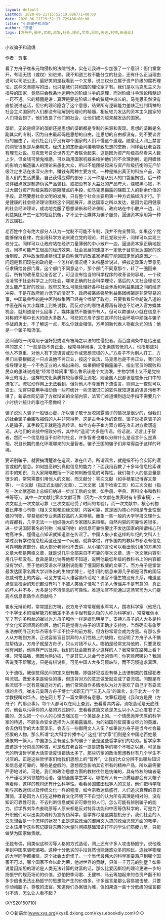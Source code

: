 ```yaml
---
layout: default
Lastmod: 2020-06-21T15:52:19.686771+00:00
date: 2020-06-21T15:52:17.729486+00:00
title: "小议骗子和流氓"
author: "贾湛"
tags: [方舟子,骗子,文献,流氓,社会,理论,文章,思想,传谣,刊物,新语丝]
---
```


小议骗子和流氓

作者：贾湛

看了方舟子崔永元均侵权的法院判决，实在让我进一步加强了一个意识：衙门堂堂开，有理无钱（或权）别进来。我不知道三权不能分立的社会，还有什么正当理由说可以司法公正。最好笑的是我看到一个文章，说三权分立属于资产阶级的腐朽理论。这种文章能写的出，也只是我们共和国的理论家才有。我们是以马克思主义为指导的国家，竟然只会教条地运用他的阶级斗争的原理，而对阶级斗争理论精髓却一窍不通。它的精髓是讲：真理是要在阶级斗争的狭缝中成长的。马克思虽然没有直接说过这话，但它的理论隐含了这个意思，结果所有逻辑能力差缺乏批判精神的社会主义国家的人们都没有理解到他理论的精髓，相反较为发达的资本主义国家的人们领会到了，他们改良了他们的社会，让他们成为越来越发达的国家。

垄断，无论是经济的垄断还是思想的垄断都是专制的来源和表现。思想的垄断是名副其实的专制，因为自由最起码是思想的自由，连思想的自由都没有，则不要谈言行的自由了。现代社会几乎没有哪个国家的人们不懂这个道理。随意让人网上禁言的网管很象是从秦朝来。经济上的垄断会间接地导致思想的垄断，同样会让老百姓有理无处说。马克思号召全世界无产者联合起来，这是因为资产阶级虽然看来人数上少，但金钱可使鬼推磨，可以动用国家机器来维护他们的不合理剥削，运用媒体的影响力编造骗人的理论来愚化大众，所以不能团结起来与资产阶级抗衡的无产阶级注定生活在水深火热中。赚钱有两种主要方式，一种是搞出真正的科技产品，改善人们的生活质量，自己获得应得的部分；另一种是从别人的口袋里掏钱。后一种说详细点就是制造伪劣产品骗钱，或把没有多大益处的产品夸大，赚取黑心钱，不过大部分资产阶级采取的是隐蔽点的手段，如马克思揭露的赚取工人的剩余价值的手段。显然要想社会文明的发展，只有整个社会主要用第一种方式搞经济才行。于是健康的社会经济理论围绕这个问题展开。发达国家之所以发达，是因为运用健康的社会经济理论，成功地克服了思想垄断和经济垄断，政府站在中小散户一边，让利益集团产生一定的相互抗衡，才不至于让媒体为骗子服务，逼迫资本家用第一种方式赚钱。

老百姓中会有绝大部分人认为一党制不可能不专制，我并不完全赞同，如果这个党能够保持自律，完全用科学方法来建立党的理论，并且党政分开，同样可以实现三权分立。同样可以让政府站在经济力量薄弱的中小散户一边，逼迫资本家正确地投资。同样可能产生很高的经济效果，社会发展的速度不一定低于目前发达国家的政治制度。这种政治观点猜想正是自称保守的改革家扬振宁能回国定居的原因之一。问题是我们现在的政府是一个怎样的情况呢？朱榕基曾说过，把拟定改革方案意见征求稿给各部门看，这个部门不同意这个，那个部门不同意那个，转了一圈回来后，所有的改革意见全否定了，可见没有恰当的科学程序的改革谈何容易。一个政治凌驾于社会科学之上的社会，哪来正确的社会科学理论，落后的人文社会理论又怎么能产生好的政治，政府又怎么可能处理好各种社会矛盾和利益集团之间的经济冲突。于是在政府能力低下的情况下，政府被某些强势利益集团绑架是非常容易的事，中国最典型的是中医利益集团已经完全绑架了政府，只要看看只会胡说八道的中医在所有大小媒体上到处说教，而反对它的哪怕说得再有理也不给进入官方媒体机会，就知道是什么回事了。媒体虽然不能骗所有人，但可以欺骗从小就在信息不对称的环境中长大的绝大多数人。可悲的方舟子是在这样的社会环境中顽强与骗子作战的勇士，不了解这一点，那么你就会相信，方黑的新代表人物崔永元的话：他是一个骗子和流氓。

民间流氓一词常用于强奸犯或没有被绳之以法的性侵犯者。而百度词条中是给出这样的定义：“一般是指不务正业、经常寻衅闹事、文化素质较低的人，也指那些对他人不尊重、对他人有下流语言或动作或思想流氓的人。”方舟子不为别人打工，方黑们主要根据这一只点说他不务正业，按这个说法，马克思也是不务正业，我们的指导理论是一个不务正业的人搞出来的。如果把经常揭露骗子、指出官员的腐败和民众的愚昧说成是“经常寻衅闹事”那么鲁讯该是个大流氓。生物学博士又不是党校毕业的博士，这样的文化素质算较低够得上流氓，则全国人民都该是崔永元口中的流氓了。流氓动作网上无法看到，但对他人不尊重有下流语言，则网上一查就可以查出。法官只要用手指动动一些可统计一些流氓词汇的软件就知道谁的语言污秽不堪了。新语丝网记录了方崔辩论的全部内容，法官们难道懒到运动手指不需要几个小时统计统计的事也不愿做吗？

骗子说别人骗子一般很心虚，所以骗子敢于反咬揭露骗子的情况是很少的，但我们的社会骗子会围攻揭假的人并非常得势，这是古今中外的奇观。骗子说揭露骗子的人是骗子，其手段无非就是造谣传谣。如今方舟子崔方双方都在攻击对方撒谎造谣。从他们的论战中细致分析，其中的“造谣”大多是传谣。俗话说，谣言止于智者，然而一个信息相当不对称的社会，许多智者也难以分辨什么是谣言什么是真相。况且长期的愚化环境哪来的大量智者。骗子王国的骗子们非常得益于这样的环境。

要识别骗子，就要搞清楚谁在造谣，谁在传谣。所谓谣言，就是指不符合实际的谎言或假的信息。如何提高辨别真假信息的能力？下面我用我教了十多年信息检索课程中的知识，为大家简略概括一下如何判断信息的可靠性。我们每个人的信息量是很少的，常常需要引用他人的文献，而文献分：零次文献（如手稿笔记博客文章等）、一次文献（指正式出版的文章）、二次文献（属于检索工具）和三次文献（指在一次文献基础上总结归纳进一步加工后的文献，如手册、字典、百科全书和教科书等等）。其中一次文献比零次文献可靠（因为一次文献在发表时有专家审稿），三次文献比一次文献可靠（三次文献经受了时间的考验）。而一次文献中，核心刊物要比非核心刊物（相关文献和边缘文献）内容可靠，这是因为核心刊物是专业性很强的刊物，容易组织专业素质较高的人来审稿，而象一些一般的大学学报文理什么内容都有，几乎无法一一组织强大的专家团队来审稿，自然内容的可靠性差很多。进一步说国际著名的刊物（权威刊物）的信息可靠性要比不发达国家的所谓核心刊物高许多。懂得这点知识就知道谁在传谣了。中国人象小崔这样的年纪的文科人士学过没有学过信息检索这还是一个问题，就算学过，许多国内的教科书都没有信息可靠判断这部分，绝大部分老师也不去讲，从小崔的言论可以看出他引用的方黑的文章大都是网络文章，就是说几乎全部来自不可靠的零次文章，连一次文献内容引用几乎都没有。食盐是氯化钠等他都不知道，说明他最低年级的教科书上的内容都没有学好。至于他的英语水平就别说能看了懂国际权威的文章了。而方舟子是堂堂最发达国家名牌大学训练出的生物学博士，他引用的信息来源几乎都是可靠的国际权威刊物上的内容。可见方崔两人谁容易传谣呢？法官不懂生物没有关系，难道这点信息检索的知识都没有吗？不被人笑话才怪呢？许多人传谣并不是有意的，真正的坏人并不多，大多是分不清信息的可靠性。难道法官不能通过这场官司为人们提高点信息素质作点贡献吗？

崔永元辩论时，常常提到方粉，说方舟子常常雇佣水军骂人，围攻科学家（他把几个不学无术的理解能力和他差不多水平但有些头衔的人称为科学家）。常常雇佣水军？有许多粉丝的崔以为方舟子和他一样是娱乐明星了。支持方舟子的人大多是科学文化知识很高的阶层，他们只是觉得方舟子的话正确才支持他，当然确实有象罗永浩亦明寻正刘华杰等水平半不拉子的前方粉，但方粉常常会成为方黑。有那么多人从方粉到方黑，正说容易盲目崇拜的人们性格上的缺陷，也证明了方舟子从不搞拉帮结派，方舟子就是方舟子，只认对错不认人。哪怕是经常支持他的，只要发现他有问题，他照样严厉批评。我们的社会能有多少这样的人？我常常在路摊上看下棋，常常插嘴，但因为两边插，于是其它人总会气愤的责问：你究竟帮哪边？我回答说我不帮哪边，只是有棋说棋。可见中国人大多习惯站队，而不习惯追求真理。

关于流氓，我倒觉得民间的定义很有趣，即强奸犯或没有够上法律制裁的性侵犯者叫流氓。做爱本来是愉快的事，但违背对方的意志做爱就变成了耍流氓。问题是有些流氓不一定有意强迫对方的，他们常常自作多情地以为对方喜欢了自己才有耍流氓的言行。崔永元奚落方舟子博士“求职无门”“三无人员”的谣言，出于北大一个哲学教授叫刘华杰。他在网上写了一篇文章很有意思。文章标题是《我和方是民（方舟子）的那点事》。每个人都可以在网上查到，去看看其内容。流氓造谣是无底线的，他会以污辱你的人格的方式损你。去看看这篇文章是怎么以小人之心度君子之腹的，怎么把一个小人的心理去强加在一个英雄身上的。一个情愿抛弃优厚的科学家的待遇，不顾生命安全选择为人民揭露骗局，为的祖国的反腐事业尽力的英雄，会去伪科学的大本营享乐，会去与一些御用文人入伍？如果说方舟子是当今社会最招恨的人物，那么所谓“北大科学传播中心” 这批“哲学家”们则是全中国老百姓最痛恨的一簇人。中国怎么会有这么多的骗子？全是这些哲学家们的功劳。哲学家本应该是十分崇高的称谓，可是现在老百姓一提是搞哲学的哪个不嗤之以鼻。可见当代的所谓哲学家大话空话废话错话太多了。那些坑爹的政治思想教材有几个学生不讨厌的。正是这些哲学家们给我们思想上的“营养”，让我们大众分辨不出哪些知识和信息是可靠的，哪些是虚假的。思想观念影响其它所有的精神产品，所以最需要严密地讨论，可是，我们的政治思想方面的教材往往是统编的，具有特权的编者毫不严谨地罗列领袖的话语，强制全国学生学习，哪怕有人有一点质疑都会有大帽子等着你，这样的教材还有什么科学性。看看吴国盛田松等人的文章，他们把科学降到与宗教迷信以及传统文化一样的程度，如今宗教迷信盛行，人们追求真理的意识薄弱，正是因为人们在这种教育文化环境下不自觉的认为所有真理是相对的，没有知识可靠性可言。不去判断信息或知识可靠性的人们，怎么可能有辨别骗子的能力。哲学界刘华杰姜晓原等人原来都是反对特异功能和中医等伪科学的，可是为了升职他们可以出卖灵魂转为宣传伪科学。哲学界尽是这类投机分子，我们社会的人文思想会是一个怎样的状况？正是这些政治的御用文人搞的政治思想方面的教学，让本该用学这些死记硬背东西的大量时间把基础知识打牢的学生们筋疲力尽，只能做梦为国家做贡献。

无独有偶，用类似这种污辱人格的方式造谣，网上还有许多人攻击杨振宁，说他晚年到中国来骗吃骗喝。这种十分低劣的手段竟然也能迷惑众多的网民，连我学物理的大学同学都相信，这个社会太奇怪了。一个当代最伟大的科学家要落户到哪个国家不可以，哪个国家不会以此为荣，他对世界的贡献，只值一千万元的别墅？如果说爱因斯坦的理论是人类无法计算的财富的话，那么比爱因斯坦的理论更进一步的扬振宁的规范场论的价值，恐怕把李河君、王健林、马云等加起来的总资产翻不知多少倍也无法比杨振宁的思想能产生的价值多。许多谣言是那么容易被击破，只要你动动脑子。尊敬的法官，知道你们办案很为难，但如果连一些十分低级的谣言都分不清，怎么让人看不起？

(XYS20150710)

◇◇新语丝(www.xys.org)(xys8.dxiong.com)(xys.ebookdiy.com)◇◇

